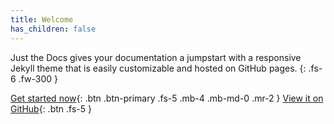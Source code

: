 ```yaml
---
title: Welcome
has_children: false
---
```


Just the Docs gives your documentation a jumpstart 
with a responsive Jekyll theme that is easily customizable and hosted on GitHub pages.
{: .fs-6 .fw-300 }

[Get started now](#){: .btn .btn-primary .fs-5 .mb-4 .mb-md-0 .mr-2 } 
[View it on GitHub](https://github.com/j-faria/iCCF){: .btn .fs-5 }